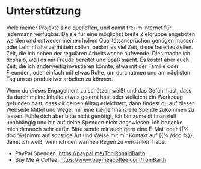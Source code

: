 <!--
.. title: Unterstützung
.. slug: support
.. date: 2023-07-19 18:06:19 UTC+02:00
.. tags: 
.. category: 
.. link: 
.. description: 
.. type: text
-->

# Unterstützung

Viele meiner Projekte sind quelloffen, und damit frei im Internet für jedermann verfügbar. Da sie für eine möglichst breite Zielgruppe angeboten werden und entweder meinen hohen Qualitätsansprüchen genügen müssen oder Lehrinhalte vermitteln sollen, bedarf es viel Zeit, diese bereitzustellen. Zeit, die ich neben der regulären Arbeitswoche aufwende. Dies mache ich deshalb, weil es mir Freude bereitet und Spaß macht. Es kostet aber auch Zeit, die ich anderweitig investieren könnte, etwa mit der Familie oder Freunden, oder einfach mit etwas Ruhe, um durchatmen und am nächsten Tag um so produktiver arbeiten zu können.

Wenn du dieses Engagement zu schätzen weißt und das Gefühl hast, dass du durch meine Inhalte etwas gelernt hast oder vielleicht ein Werkzeug gefunden hast, dass dir deinen Alltag erleichtert, dann findest du auf dieser Webseite Mittel und Wege, mir eine kleine finanzielle Spende zukommen zu lassen. Fühle dich aber bitte nicht genötigt, ich bin zumeist finanziell unabhängig und bin auf deine Spenden nicht angewiesen. Ich bedanke mich dennoch sehr dafür. Bitte sende mir auch gern eine E-Mail oder {{% doc %}}nimm auf sonstige Art und Weise mit mir Kontakt auf <contact>{{% /doc %}}, damit ich weiß, wem ich den warmen Regen zu verdanken habe.

* PayPal Spenden: <https://paypal.me/ToniRonaldBarth>
* Buy Me A Coffee: <https://www.buymeacoffee.com/ToniBarth>
